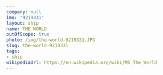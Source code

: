 ```yaml
---
company: null
imo: '9219331'
layout: ship
name: THE WORLD
outOfScope: true
photo: /img/the-world-9219331.JPG
slug: the-world-9219331
tags:
- ship
wikipediaUrl: https://en.wikipedia.org/wiki/MS_The_World
---
```


